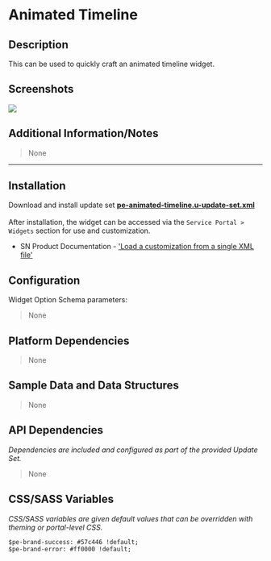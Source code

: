# Animated Timeline

## Description

This can be used to quickly craft an animated timeline widget.

## Screenshots
![](../../images/pe-animated-timeline-1.gif)

## Additional Information/Notes
> None

---
## Installation
Download and install update set **[pe-animated-timeline.u-update-set.xml](https://github.com/platform-experience/serviceportal-widget-library/blob/master/timeline/pe-animated-timeline/pe-animated-timeline.u-update-set.xml)** <br/><br/>
After installation, the widget can be accessed via the `Service Portal > Widgets` section for use and customization.<br/>
* SN Product Documentation - ['Load a customization from a single XML file'](https://docs.servicenow.com/bundle/istanbul-application-development/page/build/system-update-sets/task/t_LoadCustomizationsFromAnXMLFile.html)

## Configuration
Widget Option Schema parameters:
> None

## Platform Dependencies
> None

## Sample Data and Data Structures
> None

## API Dependencies
<i>Dependencies are included and configured as part of the provided Update Set.</i>
> None

## CSS/SASS Variables
_CSS/SASS variables are given default values that can be overridden with theming or portal-level CSS._

`$pe-brand-success: #57c446 !default;`<br/>
`$pe-brand-error: #ff0000 !default;`<br/>